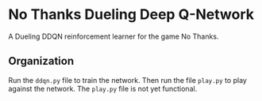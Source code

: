 # No Thanks Dueling Deep Q-Network

A Dueling DDQN reinforcement learner for the game No Thanks.

## Organization
Run the `ddqn.py` file to train the network. Then run the file `play.py` to play against the network. The `play.py` file is not yet functional.

